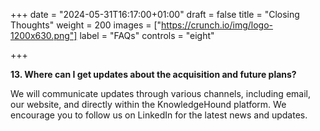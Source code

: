 +++
date = "2024-05-31T16:17:00+01:00"
draft = false
title = "Closing Thoughts"
weight = 200
images = ["https://crunch.io/img/logo-1200x630.png"]
label = "FAQs"
controls = "eight"

+++

**13. Where can I get updates about the acquisition and future plans?**

We will communicate updates through various channels, including email, our website, and directly within the KnowledgeHound platform. We encourage you to follow us on LinkedIn for the latest news and updates.

